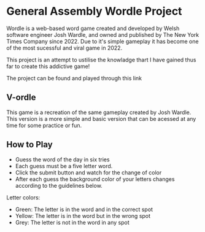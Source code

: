 
# General Assembly Wordle Project
Wordle is a web-based word game created and developed by Welsh software engineer Josh Wardle, and owned and published by The New York Times Company since 2022. Due to it's simple gameplay it has become one of the most sucessful and viral game in 2022. 

This project is an attempt to ustilise the knowladge thart I have gained thus far to create this addictive game!

The project can be found and played through this link


## V-ordle 
This game is a recreation of the same gameplay created by Josh Wardle. This version is a more simple and basic version that can be acessed at any time for some practice or fun.


## How to Play 
* Guess the word of the day in six tries
* Each guess must be a five letter word.
* Click the submit button and watch for the change of color
* After each guess the background color of your letters changes   according to the guidelines below.



Letter colors:
* Green: The letter is in the word and in the correct spot
* Yellow: The letter is in the word but in the wrong spot
* Grey: The letter is not in the word in any spot

